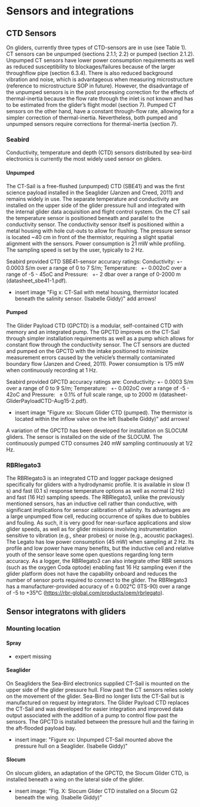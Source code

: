# Sensors and integrations

## CTD Sensors
On gliders, currently three types of CTD-sensors are in use (see Table 1). 
CT sensors can be unpumped (sections 2.1.1; 2.2) or pumped (section 2.1.2). 
Unpumped CT sensors have lower power consumption requirements as well as reduced susceptibility to blockages/failures because of the larger throughflow pipe (section 6.3.4). 
There is also reduced background vibration and noise, which is advantageous when measuring microstructure (reference to microstructure SOP in future). 
However, the disadvantage of the unpumped sensors is in the post processing correction for the effects of thermal-inertia because the flow rate through the inlet is not known and has to be estimated from the glider’s flight model (section 7). 
Pumped CT sensors on the other hand, have a constant through-flow rate, allowing for a simpler correction of thermal-inertia. Nevertheless, both pumped and unpumped sensors require corrections for thermal-inertia (section 7). 

### Seabird
Conductivity, temperature and depth (CTD) sensors distributed by sea-bird electronics is currently the most widely used sensor on gliders. 

#### Unpumped
The CT-Sail is a free-flushed (unpumped) CTD (SBE41) and was the first science payload installed in the Seaglider (Janzen and Creed, 2011) and remains widely in use. 
The separate temperature and conductivity are installed on the upper side of the glider pressure hull and integrated with the internal glider data acquisition and flight control system. 
On the CT sail the temperature sensor is positioned beneath and parallel to the conductivity sensor. 
The conductivity sensor itself is positioned within a metal housing with hole cut-outs to allow for flushing. The pressure sensor is located ~40 cm in front of the thermistor, requiring a slight spatial alignment with the sensors. 
Power consumption is 21 mW while profiling. 
The sampling speed is set by the user, typically to 2 Hz.  

Seabird provided CTD SBE41-sensor accuracy ratings: Conductivity: +- 0.0003 S/m over a range of 0 to 7 S/m; Temperature:  +- 0.002oC over a range of -5 - 45oC and Pressure:  +- 2 dbar over a range of 0-2000 m (datasheet_sbe41-1.pdf).

- insert image "Fig x: CT-Sail with metal housing, thermistor located beneath the salinity sensor. (Isabelle Giddy)" add arrows!

#### Pumped
The Glider Payload CTD (GPCTD) is a modular, self-contained CTD with memory and an integrated pump. 
The GPCTD improves on the CT-Sail through simpler installation requirements as well as a pump which allows for constant flow through the conductivity sensor. 
The CT sensors are ducted and pumped on the GPCTD with the intake positioned to minimize measurement errors caused by the vehicle’s thermally contaminated boundary flow (Janzen and Creed, 2011). 
Power consumption is 175 mW when continuously recording at 1 Hz. 

Seabird provided GPCTD accuracy ratings are: Conductivity: +- 0.0003 S/m over a range of 0 to 9 S/m; Temperature:  +- 0.002oC over a range of -5 - 42oC and Pressure:  ± 0.1% of full scale range, up to 2000 m (datasheet-GliderPayloadCTD-Aug15-2.pdf). 

- insert image "Figure xx: Slocum Glider CTD (pumped). The thermistor is located within the inflow valve on the left (Isabelle Giddy)" add arrows!

A variation of the GPCTD has been developed for installation on SLOCUM gliders. The sensor is installed on the side of the SLOCUM. The continuously pumped CTD consumes 240 mW sampling continuously at 1/2 Hz.

### RBRlegato3
The RBRlegato3 is an integrated CTD and logger package designed specifically for gliders with a hydrodynamic profile. 
It is available in slow (1 s) and fast (0.1 s) response temperature options as well as normal (2 Hz) and fast (16 Hz) sampling speeds. 
The RBRlegato3, unlike the previously mentioned sensors, has an inductive cell rather than conductive, with significant implications for sensor calibration of salinity. 
Its advantages are a large unpumped flow cell, reducing occurrence of spikes due to bubbles and fouling. 
As such, it is very good for near-surface applications and slow glider speeds, as well as for glider missions involving instrumentation sensitive to vibration (e.g., shear probes) or noise (e.g., acoustic packages). 
The Legato has low power consumption (45 mW) when sampling at 2 Hz. Its profile and low power have many benefits, but the inductive cell and relative youth of the sensor leave some open questions regarding long term accuracy.
As a logger, the RBRlegato3 can also integrate other RBR sensors (such as the oxygen Coda optode) enabling fast 16 Hz sampling even if the glider platform does not have the capability onboard and reduces the number of sensor ports required to connect to the glider. 
The RBRlegato3 has a manufacturer-provided accuracy of ± 0.002°C (ITS-90) over a range of -5 to +35°C (https://rbr-global.com/products/oem/rbrlegato). 

## Sensor integratons with gliders

### Mounting location

#### Spray
- expert missing

#### Seaglider
On Seagliders the Sea-Bird electronics supplied CT-Sail is mounted on the upper side of the glider pressure hull. 
Flow past the CT sensors relies solely on the movement of the glider. 
Sea-Bird no longer lists the CT-Sail but is manufactured on request by integrators. 
The Glider Payload CTD replaces the CT-Sail and was developed for easier integration and improved data output associated with the addition of a pump to control flow past the sensors. 
The GPCTD is installed between the pressure hull and the fairing in the aft-flooded payload bay. 

- insert image: "Figure xx: Unpumped CT-Sail mounted above the pressure hull on a Seaglider. (Isabelle Giddy)"

#### Slocum
On slocum gliders, an adaptation of the GPCTD, the Slocum Glider CTD, is installed beneath a wing on the lateral side of the glider. 

- insert image: "Fig. X: Slocum Glider CTD installed on a Slocum G2 beneath the wing.  (Isabelle Giddy)"
